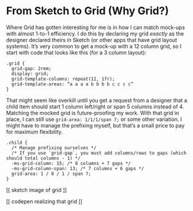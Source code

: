 # From Sketch to Grid (Why Grid?)

Where Grid has gotten interesting for me is in how I can match mock-ups with almost 1-to-1 efficiency. I do this by declaring my grid _exactly_ as the designer declared theirs in Sketch (or other apps that have grid layout systems). It’s very common to get a mock-up with a 12 column grid, so I start with code that looks like this (for a 3 column layout):

```css{4-5}
.grid {
  grid-gap: 2rem;
  display: grid;
  grid-template-columns: repeat(12, 1fr);
  grid-template-areas: “a a a a b b b b c c c c”
}
```

That might seem like overkill until you get a request from a designer that a child item should start 1 column left/right or span 5 columns instead of 4. Matching the mocked grid is future-proofing my work. With that grid in place, I can still use `grid-area: 1/1/1/span 7;` or some other variation. I might have to manage the prefixing myself, but that’s a small price to pay for maximum flexibility.

```css{4-6}
.child {
  /* Manage prefixing ourselves */
  /* If you use `grid-gap`, you must add columns/rows to gaps (which should total columns - 1) */
  -ms-grid-column: 15; /* 8 columns + 7 gaps */
  -ms-grid-column-span: 13; /* 7 columns + 6 gaps */
  grid-area: 1 / 8 / 1 / span 7;
}
```

[[ sketch image of grid ]]

[[ codepen realizing that grid ]]